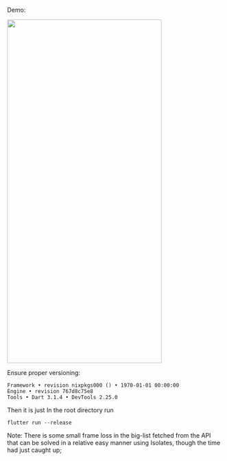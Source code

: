 Demo:

<img src="https://github.com/BrunoMarinhoM/challG/blob/main/assets/Demo.gif " width="360" height="800"/>


Ensure proper versioning:
```Flutter 3.13.8 • channel stable • https://github.com/flutter/flutter.git
Framework • revision nixpkgs000 () • 1970-01-01 00:00:00
Engine • revision 767d8c75e8
Tools • Dart 3.1.4 • DevTools 2.25.0
```

Then it is just In the root directory run 

```
flutter run --release
```

Note:
There is some small frame loss in the big-list fetched from the API that can be solved in a relative easy manner using Isolates, though the time had just caught up;
